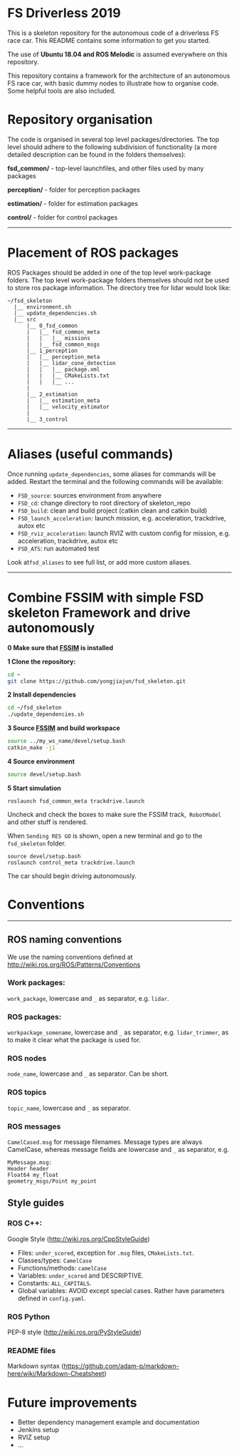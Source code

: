 # FS Driverless 2019

This is a skeleton repository for the autonomous code of a driverless FS race car. This README contains some information to get you started.

The use of **Ubuntu 18.04 and ROS Melodic** is assumed everywhere on this repository.

This repository contains a framework for the architecture of an autonomous FS race car, with basic dummy nodes to illustrate how to organise code. Some helpful tools are also included.

# Repository organisation

The code is organised in several top level packages/directories. The top level should adhere to the following subdivision of functionality (a more detailed description can be found in the folders themselves):

**fsd_common/** - top-level launchfiles, and other files used by many packages

**perception/** - folder for perception packages

**estimation/** - folder for estimation packages

**control/** - folder for control packages

- - - -

# Placement of ROS packages
ROS Packages should be added in one of the top level work-package folders. The top level work-package folders themselves should not be used to store ros package information. The directory tree for lidar would look like:

```
~/fsd_skeleton
  |__ environment.sh
  |__ update_dependencies.sh
  |__ src
      |__ 0_fsd_common
      |   |__ fsd_common_meta
      |   |   |__ missions
      |   |__ fsd_common_msgs
      |__ 1_perception
      |   |__ perception_meta
      |   |__ lidar_cone_detection
      |   |   |__ package.xml
      |   |   |__ CMakeLists.txt
      |   |   |__ ...
      |
      |__ 2_estimation
      |   |__ estimation_meta
      |   |__ velocity_estimator
      |
      |__ 3_control
```
- - - -

# Aliases (useful commands)
Once running `update_dependencies`, some aliases for commands will be added. Restart the terminal and the following commands will be available:
* `FSD_source`: sources environment from anywhere
* `FSD_cd`: change directory to root directory of skeleton_repo
* `FSD_build`: clean and build project (catkin clean and catkin build)
* `FSD_launch_acceleration`: launch mission, e.g. acceleration, trackdrive, autox etc
* `FSD_rviz_acceleration`: launch RVIZ with custom config for mission, e.g. acceleration, trackdrive, autox etc 
* `FSD_ATS`: run automated test

Look at`fsd_aliases` to see full list, or add more custom aliases.
- - - -

# Combine FSSIM with simple FSD skeleton Framework and drive autonomously
**0 Make sure that [FSSIM](https://github.com/yongjiajun/FSSIM) is installed**

**1 Clone the repository:**

```bash
cd ~
git clone https://github.com/yongjiajun/fsd_skeleton.git
```
**2 Install dependencies**

```bash
cd ~/fsd_skeleton
./update_dependencies.sh
```

**3 Source [FSSIM](https://github.com/yongjiajun/FSSIM) and build workspace**

```bash
source ../my_ws_name/devel/setup.bash
catkin_make -j1
```

**4 Source environment**

```bash
source devel/setup.bash
```

**5 Start simulation**

```
roslaunch fsd_common_meta trackdrive.launch
```
Uncheck and check the boxes to make sure the FSSIM track,` RobotModel` and other stuff is rendered.

When `Sending RES GO` is shown, open a new terminal and go to the `fsd_skeleton` folder.

```
source devel/setup.bash
roslaunch control_meta trackdrive.launch
```
The car should begin driving autonomously.
# Conventions
- - - -
## ROS naming conventions
We use the naming conventions defined at http://wiki.ros.org/ROS/Patterns/Conventions
### Work packages:
`work_package`, lowercase and `_` as separator, e.g. `lidar`.
### ROS packages:
`workpackage_somename`, lowercase and `_` as separator, e.g. `lidar_trimmer`, as to make it clear what the package is used for.
### ROS nodes
`node_name`, lowercase and `_` as separator. Can be short.
### ROS topics
`topic_name`, lowercase and `_` as separator.
### ROS messages
`CamelCased.msg` for message filenames. Message types are always CamelCase, whereas message fields are lowercase and `_` as separator, e.g.
```
MyMessage.msg:
Header header
Float64 my_float
geometry_msgs/Point my_point
```

## Style guides
### ROS C++:
Google Style (http://wiki.ros.org/CppStyleGuide)

* Files: `under_scored`, exception for `.msg` files, `CMakeLists.txt`.
* Classes/types: `CamelCase`
* Functions/methods: `camelCase`
* Variables: `under_scored` and DESCRIPTIVE.
* Constants: `ALL_CAPITALS`.
* Global variables: AVOID except special cases. Rather have parameters defined in `config.yaml`.

### ROS Python
PEP-8 style (http://wiki.ros.org/PyStyleGuide)

### README files
Markdown syntax (https://github.com/adam-p/markdown-here/wiki/Markdown-Cheatsheet)

# Future improvements

* Better dependency management example and documentation
* Jenkins setup
* RVIZ setup
* ...
